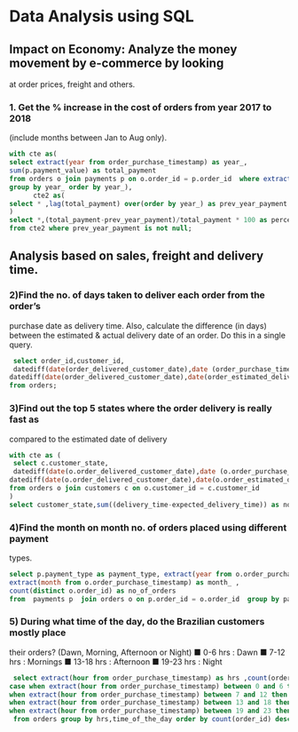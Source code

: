 # Data Analysis using SQL
## Impact on Economy: Analyze the money movement by e-commerce by looking
at order prices, freight and others.
### 1. Get the % increase in the cost of orders from year 2017 to 2018
(include months between Jan to Aug only).
``` sql
with cte as(
select extract(year from order_purchase_timestamp) as year_,
sum(p.payment_value) as total_payment 
from orders o join payments p on o.order_id = p.order_id  where extract(month from order_purchase_timestamp) between 1 and 8 
group by year_ order by year_),
	  cte2 as(
select * ,lag(total_payment) over(order by year_) as prev_year_payment from cte 
)
select *,(total_payment-prev_year_payment)/total_payment * 100 as percent_changed 
from cte2 where prev_year_payment is not null;
```
## Analysis based on sales, freight and delivery time.
 ### 2)Find the no. of days taken to deliver each order from the order’s
purchase date as delivery time.
Also, calculate the difference (in days) between the estimated & actual
delivery date of an order.
Do this in a single query.
``` sql
 select order_id,customer_id,
 datediff(date(order_delivered_customer_date),date (order_purchase_timestamp)) as delivery_time,
datediff(date(order_delivered_customer_date),date(order_estimated_delivery_date))as expected_delivery_time 
from orders;
```


### 3)Find out the top 5 states where the order delivery is really fast as
compared to the estimated date of delivery
``` sql
with cte as (
 select c.customer_state,
 datediff(date(o.order_delivered_customer_date),date (o.order_purchase_timestamp)) as delivery_time,
datediff(date(o.order_delivered_customer_date),date(o.order_estimated_delivery_date))as expected_delivery_time
from orders o join customers c on o.customer_id = c.customer_id
)
select customer_state,sum((delivery_time-expected_delivery_time)) as no_of_days_saved from cte group by c.customer_state order by no_of_days_saved desc limit 5 ;
```

### 4)Find the month on month no. of orders placed using different payment
types.
``` sql
select p.payment_type as payment_type, extract(year from o.order_purchase_timestamp) as year_ ,
extract(month from o.order_purchase_timestamp) as month_ ,
count(distinct o.order_id) as no_of_orders
from  payments p  join orders o on p.order_id = o.order_id  group by payment_type,year_,month_ ;
```
### 5)  During what time of the day, do the Brazilian customers mostly place
their orders? (Dawn, Morning, Afternoon or Night)
 ■ 0-6 hrs : Dawn
 ■ 7-12 hrs : Mornings
 ■ 13-18 hrs : Afternoon
 ■ 19-23 hrs : Night
``` sql
 select extract(hour from order_purchase_timestamp) as hrs ,count(order_id) as no_of_orders,
case when extract(hour from order_purchase_timestamp) between 0 and 6 then 'Dawn'
when extract(hour from order_purchase_timestamp) between 7 and 12 then 'Mornings'
when extract(hour from order_purchase_timestamp) between 13 and 18 then 'Afternoon'
when extract(hour from order_purchase_timestamp) between 19 and 23 then 'Night' end as time_of_the_day 
 from orders group by hrs,time_of_the_day order by count(order_id) desc;
```
